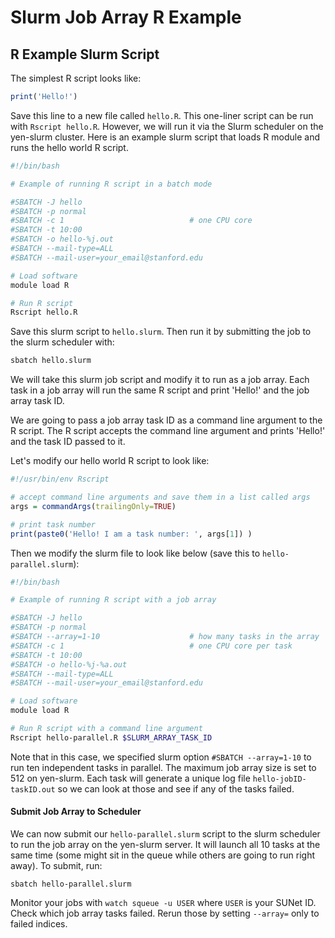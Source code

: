 
# Slurm Job Array R Example

## R Example Slurm Script
The simplest R script looks like:

```R
print('Hello!')
```

Save this line to a new file called `hello.R`. This one-liner script can be run with `Rscript hello.R`. 
However, we will run it via the Slurm scheduler on the yen-slurm cluster. 
Here is an example slurm script that loads R module and runs the hello world R script.


```bash
#!/bin/bash

# Example of running R script in a batch mode

#SBATCH -J hello
#SBATCH -p normal
#SBATCH -c 1                            # one CPU core
#SBATCH -t 10:00
#SBATCH -o hello-%j.out
#SBATCH --mail-type=ALL
#SBATCH --mail-user=your_email@stanford.edu

# Load software
module load R

# Run R script
Rscript hello.R
```

Save this slurm script to `hello.slurm`.
Then run it by submitting the job to the slurm scheduler with:

```bash
sbatch hello.slurm
```

We will take this slurm job script and modify it to run as a job array. 
Each task in a job array will run the same R script and print 'Hello!' and the job array task ID.

We are going to pass a job array task ID as a command line argument to the R script. The R script accepts the 
command line argument and prints 'Hello!' and the task ID passed to it. 

Let's modify our hello world R script to look like:

```R
#!/usr/bin/env Rscript

# accept command line arguments and save them in a list called args
args = commandArgs(trailingOnly=TRUE)

# print task number
print(paste0('Hello! I am a task number: ', args[1]) )
```

Then we modify the slurm file to look like below (save this to `hello-parallel.slurm`):

```bash
#!/bin/bash

# Example of running R script with a job array

#SBATCH -J hello
#SBATCH -p normal
#SBATCH --array=1-10                    # how many tasks in the array
#SBATCH -c 1                            # one CPU core per task
#SBATCH -t 10:00
#SBATCH -o hello-%j-%a.out
#SBATCH --mail-type=ALL
#SBATCH --mail-user=your_email@stanford.edu

# Load software
module load R

# Run R script with a command line argument
Rscript hello-parallel.R $SLURM_ARRAY_TASK_ID
```

Note that in this case, we specified slurm option `#SBATCH --array=1-10` to run ten independent tasks in parallel. 
The maximum job array size is set to 512 on yen-slurm. Each task will generate a unique log file `hello-jobID-taskID.out`
so we can look at those and see if any of the tasks failed.
 
#### Submit Job Array to Scheduler
We can now submit our `hello-parallel.slurm` script to the slurm scheduler to run the job array on the yen-slurm server. 
It will launch all 10 tasks at the same time (some might sit in the queue while others are going to run right away).
To submit, run:

```
sbatch hello-parallel.slurm
```

Monitor your jobs with `watch squeue -u USER` where `USER` is your SUNet ID. Check which job array tasks failed. 
Rerun those by setting `--array=` only to failed indices.
